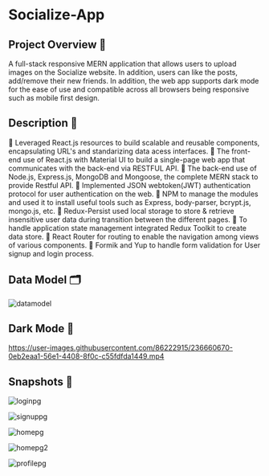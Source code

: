 # Socialize-App 

## Project Overview 📢
A full-stack responsive MERN application that allows users to upload images on the Socialize website. In addition, users can like the posts, add/remove their new friends.  In addition, the web app supports dark mode for the ease of use and compatible across all browsers being responsive such as mobile first design.



## Description 💬
🔹 Leveraged React.js resources to build scalable and reusable components, encapsulating URL's and standarizing data acess interfaces.
🔹 The front-end use of React.js with Material UI to build a single-page web app that communicates with the back-end via RESTFUL API.
🔹 The back-end use of Node.js, Express.js, MongoDB and Mongoose, the complete MERN stack to provide Restful API.
🔹 Implemented JSON webtoken(JWT) authentication protocol for user authentication on the web.
🔹 NPM to manage the modules and used it to install useful tools such as Express, body-parser, bcrypt.js, mongo.js, etc.
🔹 Redux-Persist used local storage to store & retrieve insensitive user data during transition between the different pages.
🔹 To handle application state management integrated Redux Toolkit to create data store.
🔹 React Router for routing to enable the navigation among views of various components.
🔹 Formik and Yup to handle form validation for User signup and login process.

## Data Model  🗂️

![datamodel](https://user-images.githubusercontent.com/86222915/236661099-961aa22e-d108-4d46-80e1-67726812d152.PNG)



## Dark Mode  :crescent_moon:


https://user-images.githubusercontent.com/86222915/236660670-0eb2eaa1-56e1-4408-8f0c-c55fdfda1449.mp4




## Snapshots 📸

![loginpg](https://user-images.githubusercontent.com/86222915/236658635-2c2355b9-ee2b-40be-8170-1ef093a520f0.PNG)

![signuppg](https://user-images.githubusercontent.com/86222915/236658638-8e47f037-2de1-4273-b27a-dbeb0e4f4ecc.PNG)

![homepg](https://user-images.githubusercontent.com/86222915/236658639-5a319961-d512-4d3e-a3ce-46d06db06eba.PNG)

![homepg2](https://user-images.githubusercontent.com/86222915/236658640-b211e591-4c1b-4d84-b6c8-4180be4304c8.PNG)

![profilepg](https://user-images.githubusercontent.com/86222915/236658642-20e50fec-cc06-42d5-b5a3-2825c2d76ae8.PNG)



